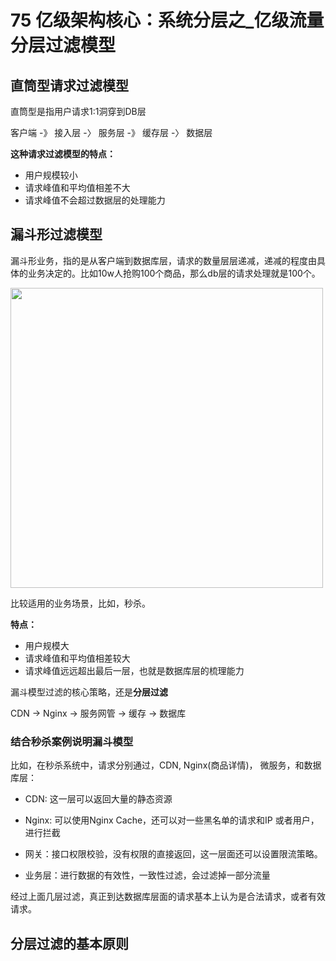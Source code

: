 # 75 亿级架构核心：系统分层之_亿级流量分层过滤模型



## 直筒型请求过滤模型


直筒型是指用户请求1:1洞穿到DB层

客户端 -》 接入层 -〉 服务层 -》 缓存层 -〉 数据层

**这种请求过滤模型的特点：**

- 用户规模较小
- 请求峰值和平均值相差不大
- 请求峰值不会超过数据层的处理能力




## 漏斗形过滤模型

漏斗形业务，指的是从客户端到数据库层，请求的数量层层递减，递减的程度由具体的业务决定的。比如10w人抢购100个商品，那么db层的请求处理就是100个。


<img src="https://oscimg.oschina.net/oscnet/up-dd1027cbf8fe131d7e99781b6318e05e499.png" width=500 height=480>


比较适用的业务场景，比如，秒杀。

**特点：**

- 用户规模大
- 请求峰值和平均值相差较大
- 请求峰值远远超出最后一层，也就是数据库层的梳理能力

漏斗模型过滤的核心策略，还是**分层过滤**

CDN -> Nginx -> 服务网管 -> 缓存 -> 数据库


### 结合秒杀案例说明漏斗模型

比如，在秒杀系统中，请求分别通过，CDN, Nginx(商品详情)， 微服务，和数据库层： 

- CDN: 这一层可以返回大量的静态资源

- Nginx: 可以使用Nginx Cache，还可以对一些黑名单的请求和IP 或者用户，进行拦截

- 网关：接口权限校验，没有权限的直接返回，这一层面还可以设置限流策略。

- 业务层：进行数据的有效性，一致性过滤，会过滤掉一部分流量


经过上面几层过滤，真正到达数据库层面的请求基本上认为是合法请求，或者有效请求。


## 分层过滤的基本原则
























